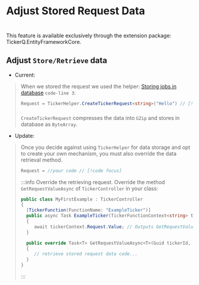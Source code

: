 # Adjust Stored Request Data

<div class="danger custom-block" style="padding-top:8px;">
    <p>This feature is available exclusively through the extension package: TickerQ.EntityFrameworkCore.</p>
</div>

## Adjust `Store/Retrieve` data
* Current:
>When we stored the request we used the helper: <a href="/examples/in-database-example.html#storing-jobs-in-database">Storing jobs in database</a> `code-line 3`:
>```csharp
>Request = TickerHelper.CreateTickerRequest<string>("Hello") // [!code focus]
>```
><div class="tip custom-block" style="padding-top:8px;">
><code>CreateTickerRequest</code> compresses the data into <code>GZip</code> and stores in database as <code>ByteArray</code>.
></div>

* Update:
>Once you decide against using `TickerHelper` for data storage and opt to create your own mechanism, you must also override the data retrieval method.
>```csharp
>Request = //your code // [!code focus]
>```
>:::info Override the retrieving request.
>Override the method `GetRequestValueAsync` of `TickerController` in your class: 
>```csharp
>public class MyFirstExample : TickerController
>{
>   [TickerFunction(FunctionName: "ExampleTicker")]
>   public async Task ExampleTicker(TickerFunctionContext<string> tickerContext, CancellationToken cancellationToken)
>   {
>      await tickerContext.Request.Value; // Outputs GetRequestValueAsync...
>   }
>
>   public override Task<T> GetRequestValueAsync<T>(Guid tickerId, TickerType tickerType)
>   { 
>      // retrieve stored request data code... 
>   }  
>}
>```
>:::